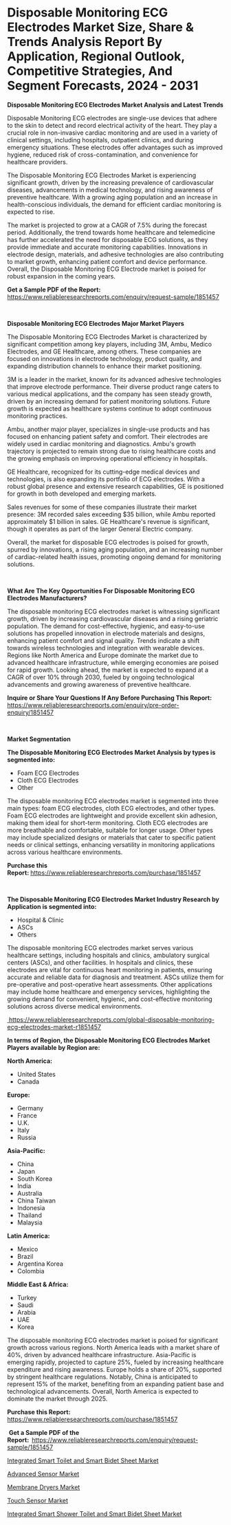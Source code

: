 <p><h1>Disposable Monitoring ECG Electrodes Market Size, Share & Trends Analysis Report By Application, Regional Outlook, Competitive Strategies, And Segment Forecasts, 2024 - 2031</h1></p><p><strong>Disposable Monitoring ECG Electrodes Market Analysis and Latest Trends</strong></p>
<p><p>Disposable Monitoring ECG electrodes are single-use devices that adhere to the skin to detect and record electrical activity of the heart. They play a crucial role in non-invasive cardiac monitoring and are used in a variety of clinical settings, including hospitals, outpatient clinics, and during emergency situations. These electrodes offer advantages such as improved hygiene, reduced risk of cross-contamination, and convenience for healthcare providers.</p><p>The Disposable Monitoring ECG Electrodes Market is experiencing significant growth, driven by the increasing prevalence of cardiovascular diseases, advancements in medical technology, and rising awareness of preventive healthcare. With a growing aging population and an increase in health-conscious individuals, the demand for efficient cardiac monitoring is expected to rise.</p><p>The market is projected to grow at a CAGR of 7.5% during the forecast period. Additionally, the trend towards home healthcare and telemedicine has further accelerated the need for disposable ECG solutions, as they provide immediate and accurate monitoring capabilities. Innovations in electrode design, materials, and adhesive technologies are also contributing to market growth, enhancing patient comfort and device performance. Overall, the Disposable Monitoring ECG Electrode market is poised for robust expansion in the coming years.</p></p>
<p><strong>Get a Sample PDF of the Report:&nbsp;</strong> <a href="https://www.reliableresearchreports.com/enquiry/request-sample/1851457?utm_campaign=40&utm_medium=2&utm_source=Github&utm_content=ia&utm_term=18102024&utm_id=disposable-monitoring-ecg-electrodes">https://www.reliableresearchreports.com/enquiry/request-sample/1851457</a></p>
<p>&nbsp;</p>
<p><strong>Disposable Monitoring ECG Electrodes Major Market Players</strong></p>
<p><p>The Disposable Monitoring ECG Electrodes Market is characterized by significant competition among key players, including 3M, Ambu, Medico Electrodes, and GE Healthcare, among others. These companies are focused on innovations in electrode technology, product quality, and expanding distribution channels to enhance their market positioning.</p><p>3M is a leader in the market, known for its advanced adhesive technologies that improve electrode performance. Their diverse product range caters to various medical applications, and the company has seen steady growth, driven by an increasing demand for patient monitoring solutions. Future growth is expected as healthcare systems continue to adopt continuous monitoring practices.</p><p>Ambu, another major player, specializes in single-use products and has focused on enhancing patient safety and comfort. Their electrodes are widely used in cardiac monitoring and diagnostics. Ambu's growth trajectory is projected to remain strong due to rising healthcare costs and the growing emphasis on improving operational efficiency in hospitals.</p><p>GE Healthcare, recognized for its cutting-edge medical devices and technologies, is also expanding its portfolio of ECG electrodes. With a robust global presence and extensive research capabilities, GE is positioned for growth in both developed and emerging markets.</p><p>Sales revenues for some of these companies illustrate their market presence: 3M recorded sales exceeding $35 billion, while Ambu reported approximately $1 billion in sales. GE Healthcare's revenue is significant, though it operates as part of the larger General Electric company. </p><p>Overall, the market for disposable ECG electrodes is poised for growth, spurred by innovations, a rising aging population, and an increasing number of cardiac-related health issues, promoting ongoing demand for monitoring solutions.</p></p>
<p>&nbsp;</p>
<p><strong>What Are The Key Opportunities For Disposable Monitoring ECG Electrodes Manufacturers?</strong></p>
<p><p>The disposable monitoring ECG electrodes market is witnessing significant growth, driven by increasing cardiovascular diseases and a rising geriatric population. The demand for cost-effective, hygienic, and easy-to-use solutions has propelled innovation in electrode materials and designs, enhancing patient comfort and signal quality. Trends indicate a shift towards wireless technologies and integration with wearable devices. Regions like North America and Europe dominate the market due to advanced healthcare infrastructure, while emerging economies are poised for rapid growth. Looking ahead, the market is expected to expand at a CAGR of over 10% through 2030, fueled by ongoing technological advancements and growing awareness of preventive healthcare.</p></p>
<p><strong>Inquire or Share Your Questions If Any Before Purchasing This Report:</strong> <a href="https://www.reliableresearchreports.com/enquiry/pre-order-enquiry/1851457?utm_campaign=40&utm_medium=2&utm_source=Github&utm_content=ia&utm_term=18102024&utm_id=disposable-monitoring-ecg-electrodes">https://www.reliableresearchreports.com/enquiry/pre-order-enquiry/1851457</a></p>
<p>&nbsp;</p>
<p><strong>Market Segmentation</strong></p>
<p><strong>The Disposable Monitoring ECG Electrodes Market Analysis by types is segmented into:</strong></p>
<p><ul><li>Foam ECG Electrodes</li><li>Cloth ECG Electrodes</li><li>Other</li></ul></p>
<p><p>The disposable monitoring ECG electrodes market is segmented into three main types: foam ECG electrodes, cloth ECG electrodes, and other types. Foam ECG electrodes are lightweight and provide excellent skin adhesion, making them ideal for short-term monitoring. Cloth ECG electrodes are more breathable and comfortable, suitable for longer usage. Other types may include specialized designs or materials that cater to specific patient needs or clinical settings, enhancing versatility in monitoring applications across various healthcare environments.</p></p>
<p><strong>Purchase this Report:&nbsp;</strong><a href="https://www.reliableresearchreports.com/purchase/1851457?utm_campaign=40&utm_medium=2&utm_source=Github&utm_content=ia&utm_term=18102024&utm_id=disposable-monitoring-ecg-electrodes">https://www.reliableresearchreports.com/purchase/1851457</a></p>
<p>&nbsp;</p>
<p><strong>The Disposable Monitoring ECG Electrodes Market Industry Research by Application is segmented into:</strong></p>
<p><ul><li>Hospital & Clinic</li><li>ASCs</li><li>Others</li></ul></p>
<p><p>The disposable monitoring ECG electrodes market serves various healthcare settings, including hospitals and clinics, ambulatory surgical centers (ASCs), and other facilities. In hospitals and clinics, these electrodes are vital for continuous heart monitoring in patients, ensuring accurate and reliable data for diagnosis and treatment. ASCs utilize them for pre-operative and post-operative heart assessments. Other applications may include home healthcare and emergency services, highlighting the growing demand for convenient, hygienic, and cost-effective monitoring solutions across diverse medical environments.</p></p>
<p><a href="https://www.reliableresearchreports.com/global-disposable-monitoring-ecg-electrodes-market-r1851457?utm_campaign=40&utm_medium=2&utm_source=Github&utm_content=ia&utm_term=18102024&utm_id=disposable-monitoring-ecg-electrodes">&nbsp;https://www.reliableresearchreports.com/global-disposable-monitoring-ecg-electrodes-market-r1851457</a></p>
<p><strong>In terms of Region, the Disposable Monitoring ECG Electrodes Market Players available by Region are:</strong></p>
<p>
    <p> <strong> North America: </strong>
        <ul>
            <li>United States</li>
            <li>Canada</li>
        </ul>
        </p> 
    <p> <strong> Europe: </strong>
        <ul>
            <li>Germany</li>
            <li>France</li>
            <li>U.K.</li>
            <li>Italy</li>
            <li>Russia</li>
        </ul>
        </p> 
    <p> <strong> Asia-Pacific: </strong>
        <ul>
            <li>China</li>
            <li>Japan</li>
            <li>South Korea</li>
            <li>India</li>
            <li>Australia</li>
            <li>China Taiwan</li>
            <li>Indonesia</li>
            <li>Thailand</li>
            <li>Malaysia</li>
        </ul>
        </p> 
    <p> <strong> Latin America: </strong>
        <ul>
            <li>Mexico</li>
            <li>Brazil</li>
            <li>Argentina Korea</li>
            <li>Colombia</li>
        </ul>
        </p> 
    <p> <strong> Middle East & Africa: </strong>
        <ul>
            <li>Turkey</li>
            <li>Saudi</li>
            <li>Arabia</li>
            <li>UAE</li>
            <li>Korea</li>
        </ul>
    </p>
    </p>
<p><p>The disposable monitoring ECG electrodes market is poised for significant growth across various regions. North America leads with a market share of 40%, driven by advanced healthcare infrastructure. Asia-Pacific is emerging rapidly, projected to capture 25%, fueled by increasing healthcare expenditure and rising awareness. Europe holds a share of 20%, supported by stringent healthcare regulations. Notably, China is anticipated to represent 15% of the market, benefiting from an expanding patient base and technological advancements. Overall, North America is expected to dominate the market through 2025.</p></p>
<p><strong>Purchase this Report: </strong><a href="https://www.reliableresearchreports.com/purchase/1851457?utm_campaign=40&utm_medium=2&utm_source=Github&utm_content=ia&utm_term=18102024&utm_id=disposable-monitoring-ecg-electrodes">https://www.reliableresearchreports.com/purchase/1851457</a></p>
<p>&nbsp;<strong>Get a Sample PDF of the Report:&nbsp;&nbsp;</strong><a href="https://www.reliableresearchreports.com/enquiry/request-sample/1851457?utm_campaign=40&utm_medium=2&utm_source=Github&utm_content=ia&utm_term=18102024&utm_id=disposable-monitoring-ecg-electrodes">https://www.reliableresearchreports.com/enquiry/request-sample/1851457</a></p>
<p><strong></strong></p>
<p><p><a href="https://github.com/alespiliffe/Market-Research-Report-List-1/blob/main/integrated-smart-toilet-and-smart-bidet-sheet-market.md?utm_campaign=40&utm_medium=2&utm_source=Github&utm_content=ia&utm_term=18102024&utm_id=disposable-monitoring-ecg-electrodes">Integrated Smart Toilet and Smart Bidet Sheet Market</a></p><p><a href="https://www.linkedin.com/pulse/advanced-sensor-value-chain-analysis-from-raw-materials-end-user-ymgoc?utm_campaign=40&utm_medium=2&utm_source=Github&utm_content=ia&utm_term=18102024&utm_id=disposable-monitoring-ecg-electrodes">Advanced Sensor Market</a></p><p><a href="https://issuu.com/reportprime-2/docs/membrane-dryers-market-size-2030.pp_6453c94e3df200?utm_campaign=40&utm_medium=2&utm_source=Github&utm_content=ia&utm_term=18102024&utm_id=disposable-monitoring-ecg-electrodes">Membrane Dryers Market</a></p><p><a href="https://www.linkedin.com/pulse/touch-sensor-market-transformation-comparative-analysis-2024-2031-okmdc?utm_campaign=40&utm_medium=2&utm_source=Github&utm_content=ia&utm_term=18102024&utm_id=disposable-monitoring-ecg-electrodes">Touch Sensor Market</a></p><p><a href="https://github.com/darcy8m10dupre/Market-Research-Report-List-1/blob/main/integrated-smart-shower-toilet-and-smart-bidet-sheet-market.md?utm_campaign=40&utm_medium=2&utm_source=Github&utm_content=ia&utm_term=18102024&utm_id=disposable-monitoring-ecg-electrodes">Integrated Smart Shower Toilet and Smart Bidet Sheet Market</a></p></p>